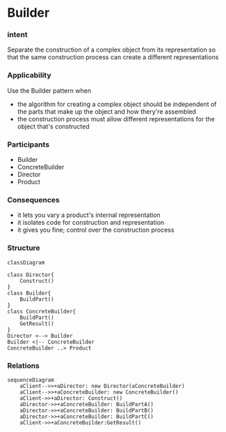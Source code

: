 # Builder

### intent
Separate the construction of a complex object from its representation so that the same construction process can create a different representations

### Applicability
Use the Builder pattern when

- the algorithm for creating a complex object should be independent of the parts that make up the object and how thery're assembled
- the construction process must allow different representations for the object that's constructed

### Participants

- Builder
- ConcreteBuilder 
- Director
- Product

### Consequences

- it lets you vary a product's internal representation
- it isolates code for construction and representation
- it gives you fine; control over the construction process

### Structure

```mermaid
classDiagram

class Director{
    Construct()
}
class Builder{
    BuildPart()
}
class ConcreteBuilder{
    BuildPart()
    GetResult()
}
Director <--> Builder
Builder <|-- ConcreteBuilder
ConcreteBuilder ..> Product
```

### Relations

```mermaid
sequenceDiagram
    aClient-->>+aDirector: new Director(aConcreteBuilder)
    aClient-->>+aConcreteBuilder: new ConcreteBuilder()
    aClient->>+aDirector: Construct()
    aDirector->>+aConcreteBuilder: BuildPartA()
    aDirector->>+aConcreteBuilder: BuildPartB()
    aDirector->>+aConcreteBuilder: BuildPartC()
    aClient->>+aConcreteBuilder:GetResult()
```